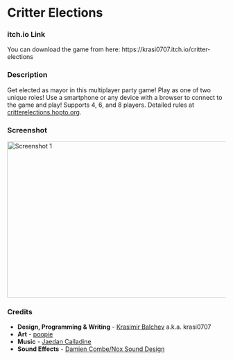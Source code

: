 # Critter Elections
<h3>itch.io Link</h3>
<p>
You can download the game from here: https://krasi0707.itch.io/critter-elections
</p>
<h3>Description</h3>
<p>
Get elected as mayor in this multiplayer party game! Play as one of two unique roles! Use a smartphone or any device with a browser to connect to the game and play! Supports 4, 6, and 8 players. Detailed rules at <a href="http://critterelections.hopto.org" target="_blank">critterelections.hopto.org</a>.
</p>
<h3>Screenshot</h3>
<div>
<img src="https://img.itch.zone/aW1hZ2UvMjAzOTEzMy8xMTk5Mzc2My5wbmc=/original/TugYJ5.png" alt="Screenshot 1" width="640" height="360">
</div>
<h3>Credits</h3>
<ul>
<li><strong>Design, Programming & Writing</strong> - <a href="https://krasi0707.itch.io/">Krasimir Balchev</a> a.k.a. krasi0707</li>
<li><strong>Art</strong> - <a href="https://www.youtube.com/channel/UC6AEAig50WUnBEk5hVkhHbg">poopie</a></li>
<li><strong>Music</strong> - <a href="https://www.instagram.com/doup_loa_plus/">Jaedan Calladine</a></li>
<li><strong>Sound Effects</strong> - <a href="https://www.instagram.com/noxsounddesign/" target="_blank">Damien Combe/Nox Sound Design</a></li>
</ul>

